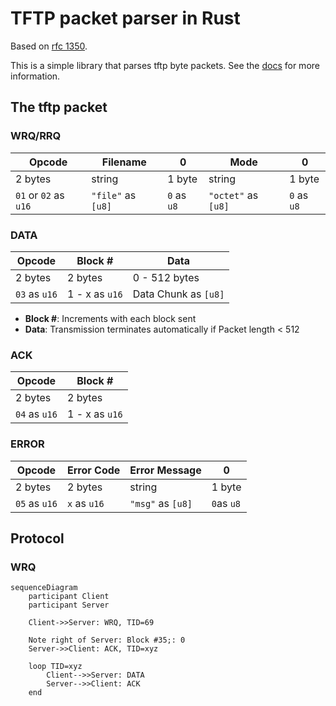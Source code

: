 # TFTP packet parser in Rust

Based on [rfc 1350](https://datatracker.ietf.org/doc/html/rfc1350).

This is a simple library that parses tftp byte packets. See the [docs](https://docs.rs/tftp-packet) for more information.

## The tftp packet

### WRQ/RRQ

| Opcode                | Filename           | 0           | Mode                | 0           |
| --------------------- | ------------------ | ----------- | ------------------- | ----------- |
| 2 bytes               | string             | 1 byte      | string              | 1 byte      |
| `01` or `02` as `u16` | `"file"` as `[u8]` | `0` as `u8` | `"octet"` as `[u8]` | `0` as `u8` |

### DATA

| Opcode        | Block #        | Data                 |
| ------------- | -------------- | -------------------- |
| 2 bytes       | 2 bytes        | 0 - 512 bytes        |
| `03` as `u16` | 1 - x as `u16` | Data Chunk as `[u8]` |

- **Block #**: Increments with each block sent
- **Data**: Transmission terminates automatically if Packet length < 512

### ACK

| Opcode        | Block #        |
| ------------- | -------------- |
| 2 bytes       | 2 bytes        |
| `04` as `u16` | 1 - x as `u16` |

### ERROR

| Opcode        | Error Code   | Error Message     | 0          |
| ------------- | ------------ | ----------------- | ---------- |
| 2 bytes       | 2 bytes      | string            | 1 byte     |
| `05` as `u16` | `x` as `u16` | `"msg"` as `[u8]` | `0`as `u8` |

## Protocol

### WRQ

```mermaid
sequenceDiagram
    participant Client
    participant Server

    Client->>Server: WRQ, TID=69

    Note right of Server: Block #35;: 0
    Server->>Client: ACK, TID=xyz

    loop TID=xyz
        Client-->>Server: DATA
        Server-->>Client: ACK
    end
```
